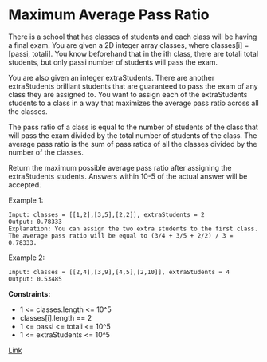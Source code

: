 # Maximum Average Pass Ratio

There is a school that has classes of students and each class will be having a final exam. You are given a 2D integer
array classes, where classes[i] = [passi, totali]. You know beforehand that in the ith class, there are totali total
students, but only passi number of students will pass the exam.

You are also given an integer extraStudents. There are another extraStudents brilliant students that are guaranteed to
pass the exam of any class they are assigned to. You want to assign each of the extraStudents students to a class in a
way that maximizes the average pass ratio across all the classes.

The pass ratio of a class is equal to the number of students of the class that will pass the exam divided by the total
number of students of the class. The average pass ratio is the sum of pass ratios of all the classes divided by the
number of the classes.

Return the maximum possible average pass ratio after assigning the extraStudents students. Answers within 10-5 of the
actual answer will be accepted.

Example 1:

```
Input: classes = [[1,2],[3,5],[2,2]], extraStudents = 2
Output: 0.78333
Explanation: You can assign the two extra students to the first class. The average pass ratio will be equal to (3/4 + 3/5 + 2/2) / 3 = 0.78333.
```

Example 2:

```
Input: classes = [[2,4],[3,9],[4,5],[2,10]], extraStudents = 4
Output: 0.53485
```

**Constraints:**

- 1 <= classes.length <= 10^5
- classes[i].length == 2
- 1 <= passi <= totali <= 10^5
- 1 <= extraStudents <= 10^5

[Link](https://leetcode.com/problems/maximum-average-pass-ratio/description/)